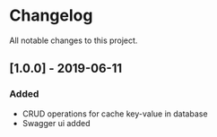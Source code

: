 # Changelog
All notable changes to this project.

## [1.0.0] - 2019-06-11
### Added
- CRUD operations for cache key-value in database
- Swagger ui added